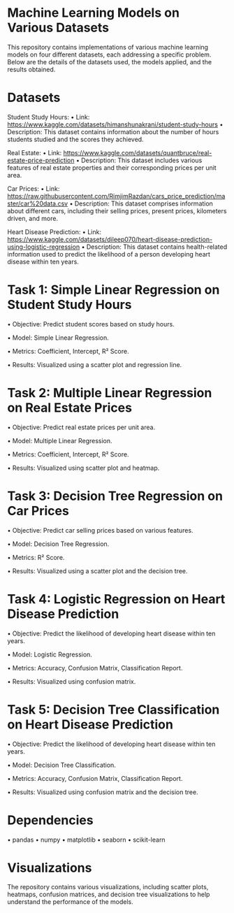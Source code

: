 # Machine Learning Models on Various Datasets
This repository contains implementations of various machine learning models on four different datasets, each addressing a specific problem. Below are the details of the datasets used, the models applied, and the results obtained.

# Datasets
Student Study Hours:
•	Link: https://www.kaggle.com/datasets/himanshunakrani/student-study-hours
•	Description: This dataset contains information about the number of hours students studied and the scores they achieved.

Real Estate:
•	Link: https://www.kaggle.com/datasets/quantbruce/real-estate-price-prediction
•	Description: This dataset includes various features of real estate properties and their corresponding prices per unit area.

Car Prices:
•	Link: https://raw.githubusercontent.com/RimjimRazdan/cars_price_prediction/master/car%20data.csv
•	Description: This dataset comprises information about different cars, including their selling prices, present prices, kilometers driven, and more.

Heart Disease Prediction:
•	Link: https://www.kaggle.com/datasets/dileep070/heart-disease-prediction-using-logistic-regression
• Description: This dataset contains health-related information used to predict the likelihood of a person developing heart disease within ten years.

# Task 1: Simple Linear Regression on Student Study Hours
•	Objective: Predict student scores based on study hours.

•	Model: Simple Linear Regression.

•	Metrics: Coefficient, Intercept, R² Score.

•	Results: Visualized using a scatter plot and regression line.
# Task 2: Multiple Linear Regression on Real Estate Prices
•	Objective: Predict real estate prices per unit area.

•	Model: Multiple Linear Regression.

•	Metrics: Coefficient, Intercept, R² Score.

•	Results: Visualized using scatter plot and heatmap.
# Task 3: Decision Tree Regression on Car Prices
•	Objective: Predict car selling prices based on various features.

•	Model: Decision Tree Regression.

•	Metrics: R² Score.

•	Results: Visualized using a scatter plot and the decision tree.
# Task 4: Logistic Regression on Heart Disease Prediction
•	Objective: Predict the likelihood of developing heart disease within ten years.

•	Model: Logistic Regression.

•	Metrics: Accuracy, Confusion Matrix, Classification Report.

•	Results: Visualized using confusion matrix.

# Task 5: Decision Tree Classification on Heart Disease Prediction
•	Objective: Predict the likelihood of developing heart disease within ten years.

•	Model: Decision Tree Classification.

•	Metrics: Accuracy, Confusion Matrix, Classification Report.

•	Results: Visualized using confusion matrix and the decision tree.

# Dependencies
•	pandas
•	numpy
•	matplotlib
•	seaborn
•	scikit-learn

# Visualizations
The repository contains various visualizations, including scatter plots, heatmaps, confusion matrices, and decision tree visualizations to help understand the performance of the models.
